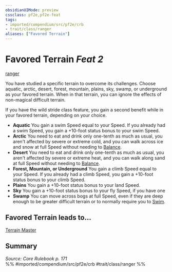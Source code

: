```yaml
---
obsidianUIMode: preview
cssclass: pf2e,pf2e-feat
tags:
- imported/compendium/src/pf2e/crb
- trait/class/ranger
aliases: ["Favored Terrain"]
---
```

# Favored Terrain  *Feat 2*  
[ranger](rules/traits/ranger.md)  


You have studied a specific terrain to overcome its challenges. Choose aquatic, arctic, desert, forest, mountain, plains, sky, swamp, or underground as your favored terrain. When in that terrain, you can ignore the effects of non-magical difficult terrain.

If you have the wild stride class feature, you gain a second benefit while in your favored terrain, depending on your choice.

- **Aquatic** You gain a swim Speed equal to your Speed. If you already had a swim Speed, you gain a +10-foot status bonus to your swim Speed.
- **Arctic** You need to eat and drink only one-tenth as much as usual, you aren't affected by severe or extreme cold, and you can walk across ice and snow at full Speed without needing to [Balance](balance.md).
- **Desert** You need to eat and drink only one-tenth as much as usual, you aren't affected by severe or extreme heat, and you can walk along sand at full Speed without needing to [Balance](balance.md).
- **Forest, Mountain, or Underground** You gain a climb Speed equal to your Speed. If you already had a climb Speed, you gain a +10-foot status bonus to your climb Speed.
- **Plains** You gain a +10-foot status bonus to your land Speed.
- **Sky** You gain a +10-foot status bonus to your fly Speed, if you have one
- **Swamp** You can move across bogs at full Speed, even if they are deep enough to be greater difficult terrain or to normally require you to [Swim](swim.md).

## Favored Terrain leads to...

[Terrain Master](terrain-master.md)

## Summary

*Source: Core Rulebook p. 171*  
%% #imported/compendium/src/pf2e/crb #trait/class/ranger %%